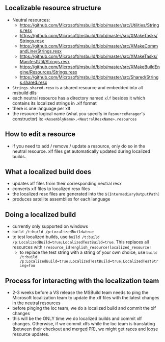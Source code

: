 ## Localizable resource structure
- Neutral resources:
  -  https://github.com/Microsoft/msbuild/blob/master/src/Utilities/Strings.resx
  -  https://github.com/Microsoft/msbuild/blob/master/src/XMakeTasks/Strings.resx
  -  https://github.com/Microsoft/msbuild/blob/master/src/XMakeCommandLine/Strings.resx
  -  https://github.com/Microsoft/msbuild/blob/master/src/XMakeTasks/ManifestUtil/Strings.resx
  -  https://github.com/Microsoft/msbuild/blob/master/src/XMakeBuildEngine/Resources/Strings.resx
  -  https://github.com/Microsoft/msbuild/blob/master/src/Shared/Strings.shared.resx
- `Strings.shared.resx` is a shared resource and embedded into all msbuild dlls
- each neutral resource has a directory named `xlf` besides it which contains its localized strings in .xlf format
- there is one language per xlf
- the resource logical name (what you specify in `ResourceManager`'s constructor) is: `<AssemblyName>.<NeutralResxName>.resources`

## How to edit a resource
- if you need to add / remove / update a resource, only do so in the neutral resource. xlf files get automatically updated during localized builds.

## What a localized build does
- updates xlf files from their corresponding neutral resx
- converts xlf files to localized resx files
- the localized resx files are generated into the `$(IntermediaryOutputPath)`
- produces satellite assemblies for each language

## Doing a localized build
-  currently only supported on windows
- `build /t:build /p:LocalizedBuild=true`
- to test localized builds, use `build /t:build /p:LocalizedBuild=true;LocalizedTestBuild=true`. This replaces all resources with `!resource_id!english_resource!localized_resource!`
  - to replace the test string with a string of your own choice, use `build /t:build /p:LocalizedBuild=true;LocalizedTestBuild=true;LocalizedTestString=foo`

## Process for interacting with the localization team
- 2-3 weeks before a VS release the MSBuild team needs to ping the Microsoft localization team to update the xlf files with the latest changes in the neutral resources
- before pinging the loc team, we do a localized build and commit the xlf changes
- this will be the ONLY time we do localized builds and commit xlf changes. Otherwise, if we commit xlfs while the loc team is translating (between their checkout and merged PR), we might get races and loose resource updates.
